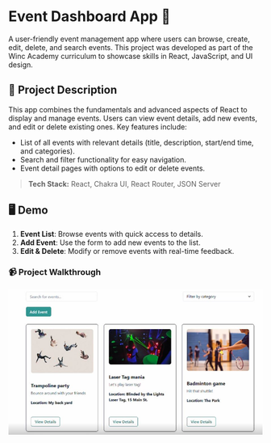 # Event Dashboard App 🎉

A user-friendly event management app where users can browse, create, edit, delete, and search events. 
This project was developed as part of the Winc Academy curriculum to showcase skills in React, JavaScript, and UI design.

## 📜 Project Description

This app combines the fundamentals and advanced aspects of React to display and manage events. Users can view event details, 
add new events, and edit or delete existing ones. Key features include:

- List of all events with relevant details (title, description, start/end time, and categories).
- Search and filter functionality for easy navigation.
- Event detail pages with options to edit or delete events.

> **Tech Stack:** React, Chakra UI, React Router, JSON Server

## 🖥️ Demo

1. **Event List**: Browse events with quick access to details.
2. **Add Event**: Use the form to add new events to the list.
3. **Edit & Delete**: Modify or remove events with real-time feedback.

### 📹 Project Walkthrough

[![Watch the Walkthrough](src/Dashboard%20-%20Event%20-%20App.JPG)](https://drive.google.com/file/d/1uHv_xi8eenO2MFyFUv9ZrpsmSk7buYur/view?usp=drive_link)

   

